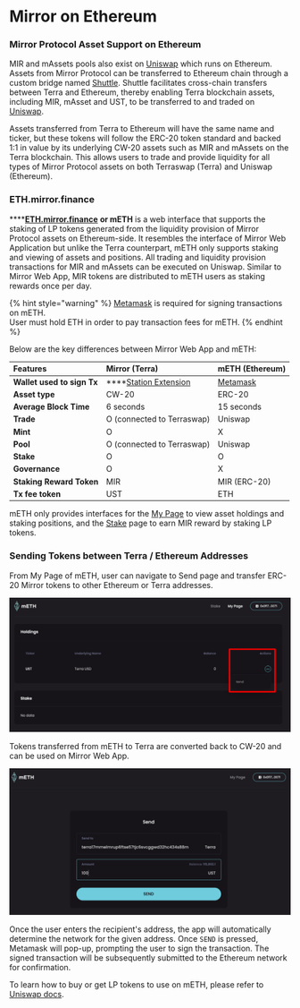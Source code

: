 # Mirror on Ethereum

### Mirror Protocol Asset Support on Ethereum

MIR and mAssets pools also exist on [Uniswap](https://app.uniswap.org/#/swap) which runs on Ethereum. Assets from Mirror Protocol can be transferred to Ethereum chain through a custom bridge named [Shuttle](https://github.com/terra-project/shuttle). Shuttle facilitates cross-chain transfers between Terra and Ethereum, thereby enabling Terra blockchain assets, including MIR, mAsset and UST, to be transferred to and traded on [Uniswap](https://uniswap.org/). 

Assets transferred from Terra to Ethereum will have the same name and ticker, but these tokens will follow the ERC-20 token standard and backed 1:1 in value by its underlying CW-20 assets such as MIR and mAssets on the Terra blockchain.  This allows users to trade and provide liquidity for all types of Mirror Protocol assets on both Terraswap \(Terra\) and Uniswap \(Ethereum\). 

### ETH.mirror.finance

\*\*\*\*[**ETH.mirror.finance**](https://eth.mirror.finance/) **or mETH** is a web interface that supports the staking of LP tokens generated from the liquidity provision of Mirror Protocol assets on Ethereum-side. It resembles the interface of Mirror Web Application but unlike the Terra counterpart, mETH only supports staking and viewing of assets and positions. All trading and liquidity provision transactions for MIR and mAssets can be executed on Uniswap. Similar to Mirror Web App, MIR tokens are distributed to mETH users as staking rewards once per day. 

{% hint style="warning" %}
[Metamask](https://metamask.io) is required for signing transactions on mETH.   
User must hold ETH in order to pay transaction fees for mETH.
{% endhint %}

Below are the key differences between Mirror Web App and mETH:  

| Features | **Mirror \(Terra\)** | **mETH \(Ethereum\)** |
| :--- | :--- | :--- |
| **Wallet used to sign Tx** | \*\*\*\*[Station Extension](../getting-started/#terra-station-extension) | [Metamask](https://metamask.io/) |
| **Asset type** | CW-20 | ERC-20 |
| **Average Block Time** | 6 seconds | 15 seconds |
| **Trade** | O \(connected to Terraswap\) | Uniswap |
| **Mint** | O | X |
| **Pool** | O \(connected to Terraswap\) | Uniswap |
| **Stake** | O | O |
| **Governance** | O | X |
| **Staking Reward Token** | MIR | MIR \(ERC-20\) |
| **Tx fee token** | UST | ETH |

mETH only provides interfaces for the [My Page](https://eth.mirror.finance/my) to view asset holdings and staking positions, and the [Stake](https://eth.mirror.finance) page to earn MIR reward by staking LP tokens. 

### Sending Tokens between Terra / Ethereum Addresses

From My Page of mETH, user can navigate to Send page and transfer ERC-20 Mirror tokens to other Ethereum or Terra addresses. 

![](../../.gitbook/assets/image%20%28103%29.png)

Tokens transferred from mETH to Terra are converted back to CW-20 and can be used on Mirror Web App. 

![](../../.gitbook/assets/image%20%2892%29.png)

Once the user enters the recipient's address, the app will automatically determine the network for the given address. Once `SEND` is pressed, Metamask will pop-up, prompting the user to sign the transaction. The signed transaction will be subsequently submitted to the Ethereum network for confirmation.   
  
To learn how to buy or get LP tokens to use on mETH, please refer to [Uniswap docs](https://uniswap.org/docs/v2/). 

